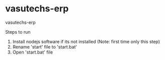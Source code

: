 # vasutechs-erp
vasutechs-erp

Steps to run
1) Install nodejs software if its not installed (Note: first time only this step)
2) Rename 'start' file to 'start.bat'
3) Open 'start.bat' file